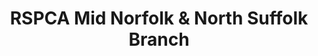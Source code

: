 ---
title: "RSPCA Mid Norfolk & North Suffolk Branch"
url: /dereham/rspca-mid-norfolk-and-north-suffolk-branch/
shop: charity
---